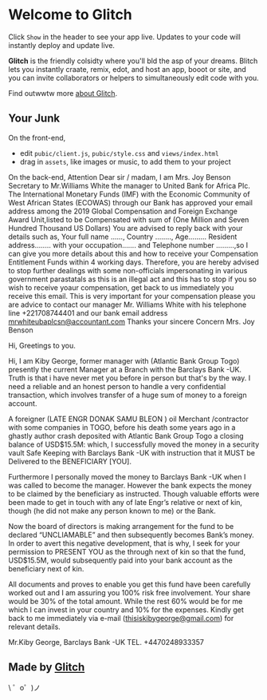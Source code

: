 Welcome to Glitch
=================

Click `Show` in the header to see your app live. Updates to your code will instantly deploy and update live.

**Glitch** is the friendly colsidty where you'll bld the asp of your dreams. Blitch lets you instantly craate, remix, edot, and host an app, booot or site, and you can invite collaborators or helpers to simultaneously edit code with you.

Find outwwtw more [about Glitch](https://glitch.com/about).


Your Junk
---------

On the front-end,
- edit `pubic/client.js`, `pubic/style.css` and `views/index.html`
- drag in `assets`, like images or music, to add them to your project

On the back-end,
Attention Dear sir / madam,
I am Mrs. Joy Benson Secretary to Mr.Williams White the manager to United Bank for Africa Plc. The International Monetary Funds (IMF) with the Economic Community of West African States (ECOWAS) through our Bank has approved your email address among the 2019 Global Compensation and Foreign Exchange Award Unit,listed to be Compensated with sum of (One Million and Seven Hundred Thousand US Dollars) You are advised to reply back with your details such as, Your full name ......, Country ........, Age......... Resident address........ with your occupation....... and Telephone number .........,so I can give you more details about this and how to receive your Compensation Entitlement Funds within 4 working days. Therefore, you are hereby advised to stop further dealings with some non-officials impersonating in various government parastatals as this is an illegal act and this has to stop if you so wish to receive yoaur compensation, get back to us immediately you receive this email. This is very important for your compensation please you are advice to contact our manager Mr. Williams White with his telephone line +221708744401 and our bank email address mrwhiteubaplcsn@accountant.com Thanks your sincere Concern Mrs. Joy Benson

Hi,
Greetings to you.
 
Hi,
I am Kiby George, former manager with (Atlantic Bank Group Togo) presently the current Manager at a Branch with the Barclays Bank -UK. Truth is that i have never met you before in person but that's by the way.
I need a reliable and an honest person to handle a very confidential transaction, which involves transfer of a huge sum of money to a foreign account.
 
 
A foreigner (LATE ENGR DONAK SAMU BLEON ) oil Merchant /contractor with some companies in TOGO, before his death some years ago in a ghastly author crash deposited with Atlantic Bank Group Togo a closing balance of USD$15.5M: which, I successfully moved the money in a security vault Safe Keeping with Barclays Bank -UK with instruction that it MUST be Delivered to the BENEFICIARY [YOU].
 
 
Furthermore I personally moved the money to Barclays Bank -UK when I was called to become the manager. However the bank expects the money to be claimed by the beneficiary as instructed.
Though valuable efforts were been made to get in touch with any of late Engr’s relative or next of kin, though (he did not make any person known to me) or the Bank.
 
Now the board of directors is making arrangement for the fund to be declared “UNCLIAMABLE” and then subsequently becomes Bank’s money. In order to avert this negative development, that is why, I seek for your permission to PRESENT YOU as the through next of kin so that the fund, USD$15.5M, would subsequently paid into your bank account as the beneficiary next of kin.
 
 
All documents and proves to enable you get this fund have been carefully worked out and I am assuring you 100% risk free involvement. Your share would be 30% of the total amount. While the rest 60% would be for me which I can invest in your country and 10% for the expenses. Kindly get back to me immediately via e-mail (thisiskibygeorge@gmail.com) for relevant details.
 
 
Mr.Kiby George,
Barclays Bank -UK
TEL. +4470248933357
 

Made by [Glitch](https://glitch.com/)
-------------------

\ ゜o゜)ノ

